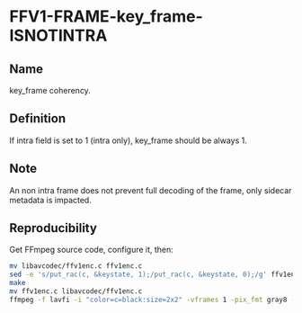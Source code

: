 # FFV1-FRAME-key_frame-ISNOTINTRA

## Name

key_frame coherency.

## Definition

If intra field is set to 1 (intra only), key_frame should be always 1.

## Note

An non intra frame does not prevent full decoding of the frame, only sidecar metadata is impacted.

## Reproducibility

Get FFmpeg source code, configure it, then:

```sh
mv libavcodec/ffv1enc.c ffv1enc.c
sed -e 's/put_rac(c, &keystate, 1);/put_rac(c, &keystate, 0);/g' ffv1enc.c > libavcodec/ffv1enc.c
make
mv ffv1enc.c libavcodec/ffv1enc.c
ffmpeg -f lavfi -i "color=c=black:size=2x2" -vframes 1 -pix_fmt gray8 -write_crc32 0 -c:v ffv1 -level 3 -slices 1 -g 1 FFV1-FRAME-key_frame-ISNOTINTRA_MS_v3.mkv
```
